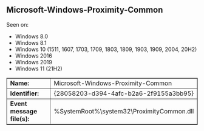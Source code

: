 ## Microsoft-Windows-Proximity-Common

Seen on:
* Windows 8.0
* Windows 8.1
* Windows 10 (1511, 1607, 1703, 1709, 1803, 1809, 1903, 1909, 2004, 20H2)
* Windows 2016
* Windows 2019
* Windows 11 (21H2)

<table border="1" class="docutils">
  <tbody>
    <tr>
      <td><b>Name:</b></td>
      <td>Microsoft-Windows-Proximity-Common</td>
    </tr>
    <tr>
      <td><b>Identifier:</b></td>
      <td>{28058203-d394-4afc-b2a6-2f9155a3bb95}</td>
    </tr>
    <tr>
      <td><b>Event message file(s):</b></td>
      <td>%SystemRoot%\system32\ProximityCommon.dll</td>
    </tr>
  </tbody>
</table>

&nbsp;

